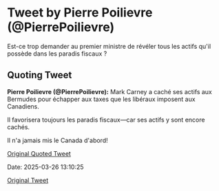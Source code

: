 # Tweet by Pierre Poilievre (@PierrePoilievre)

Est-ce trop demander au premier ministre de révéler tous les actifs qu'il possède dans les paradis fiscaux ?

## Quoting Tweet

**Pierre Poilievre (@PierrePoilievre):** Mark Carney a caché ses actifs aux Bermudes pour échapper aux taxes que les libéraux imposent aux Canadiens.

Il favorisera toujours les paradis fiscaux—car ses actifs y sont encore cachés.

Il n'a jamais mis le Canada d'abord!

[Original Quoted Tweet](https://x.com/PierrePoilievre/status/1904865150303109537)

Date: 2025-03-26 13:10:25

[Original Tweet](https://x.com/PierrePoilievre/status/1904883639554351596)

